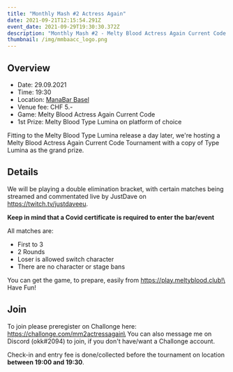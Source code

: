 ```yaml
---
title: "Monthly Mash #2 Actress Again"
date: 2021-09-21T12:15:54.291Z
event_date: 2021-09-29T19:30:30.372Z
description: "Monthly Mash #2 - Melty Blood Actress Again Current Code Tournament"
thumbnail: /img/mmbaacc_logo.png
---
```

## Overview

* Date: 29.09.2021
* Time: 19:30
* Location: [ManaBar Basel](https://manabar.ch/)
* Venue fee: CHF 5.-
* Game: Melty Blood Actress Again Current Code
* 1st Prize: Melty Blood Type Lumina on platform of choice

Fitting to the Melty Blood Type Lumina release a day later, we're hosting a Melty Blood Actress Again Current Code Tournament with a copy of Type Lumina as the grand prize.

## Details

We will be playing a double elimination bracket, with certain matches being streamed and commentated live by JustDave on https://twitch.tv/justdaveeu.

**Keep in mind that a Covid certificate is required to enter the bar/event**

All matches are:

* First to 3
* 2 Rounds
* Loser is allowed switch character
* There are no character or stage bans

You can get the game, to prepare, easily from https://play.meltyblood.club!\
Have Fun!

## Join

To join please preregister on Challonge here: https://challonge.com/mm2actressagain\
You can also message me on Discord (okk#2094) to join, if you don't have/want a Challonge account.

Check-in and entry fee is done/collected before the tournament on location **between 19:00 and 19:30**.